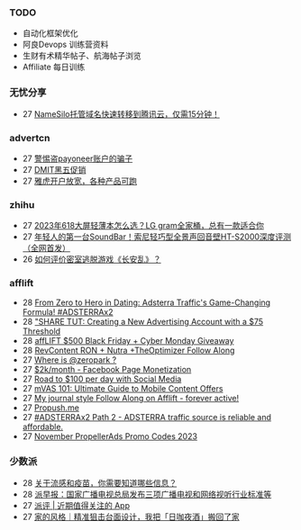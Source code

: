 ### TODO
-  自动化框架优化
-  阿良Devops 训练营资料
-  生财有术精华帖子、航海帖子浏览
-  Affiliate 每日训练

### 无忧分享
<!-- ruyo:START -->
-  27 [NameSilo托管域名快速转移到腾讯云，仅需15分钟！](https://51.ruyo.net/18548.html)<!-- ruyo:END -->

### advertcn
<!-- advertcn:START -->
-  27 [警惕盗payoneer账户的骗子](https://www.advertcn.com/forum.php?mod=viewthread&tid=113097)
-  27 [DMIT黑五促销](https://www.advertcn.com/forum.php?mod=viewthread&tid=113094)
-  27 [雅虎开户放宽，各种产品可跑](https://www.advertcn.com/forum.php?mod=viewthread&tid=113088)<!-- advertcn:END -->

### zhihu
<!-- zhihu:START -->
-  27 [2023年618大屏轻薄本怎么选？LG gram全家桶，总有一款适合你](http://zhuanlan.zhihu.com/p/632641888?utm_campaign=rss&utm_medium=rss&utm_source=rss&utm_content=title)
-  27 [年轻人的第一台SoundBar！索尼轻巧型全景声回音壁HT-S2000深度评测（全网首发）](http://zhuanlan.zhihu.com/p/630990296?utm_campaign=rss&utm_medium=rss&utm_source=rss&utm_content=title)
-  26 [如何评价密室逃脱游戏《长安乱》？](http://www.zhihu.com/question/563950552/answer/3045961312?utm_campaign=rss&utm_medium=rss&utm_source=rss&utm_content=title)<!-- zhihu:END -->

### afflift
<!-- afflift:START -->
-  28 [From Zero to Hero in Dating: Adsterra Traffic&#39;s Game-Changing Formula! #ADSTERRAx2](https://afflift.com/f/threads/from-zero-to-hero-in-dating-adsterra-traffics-game-changing-formula-adsterrax2.11962/)
-  28 [&quot;SHARE TUT: Creating a New Advertising Account with a $75 Threshold](https://afflift.com/f/threads/share-tut-creating-a-new-advertising-account-with-a-75-threshold.12126/)
-  28 [affLIFT $500 Black Friday + Cyber Monday Giveaway](https://afflift.com/f/threads/afflift-500-black-friday-cyber-monday-giveaway.12105/)
-  28 [RevContent RON + Nutra +TheOptimizer Follow Along](https://afflift.com/f/threads/revcontent-ron-nutra-theoptimizer-follow-along.7210/)
-  27 [Where is @zeropark ?](https://afflift.com/f/threads/where-is-zeropark.12125/)
-  27 [$2k/month - Facebook Page Monetization](https://afflift.com/f/threads/2k-month-facebook-page-monetization.10637/)
-  27 [Road to $100 per day with Social Media](https://afflift.com/f/threads/road-to-100-per-day-with-social-media.12012/)
-  27 [mVAS 101: Ultimate Guide to Mobile Content Offers](https://afflift.com/f/threads/mvas-101-ultimate-guide-to-mobile-content-offers.11905/)
-  27 [My journal style Follow Along on Afflift - forever active!](https://afflift.com/f/threads/my-journal-style-follow-along-on-afflift-forever-active.11857/)
-  27 [Propush.me](https://afflift.com/f/threads/propush-me.12119/)
-  27 [#ADSTERRAx2 Path 2 - ADSTERRA traffic source is reliable and affordable.](https://afflift.com/f/threads/adsterrax2-path-2-adsterra-traffic-source-is-reliable-and-affordable.11986/)
-  27 [November PropellerAds Promo Codes 2023](https://afflift.com/f/threads/november-propellerads-promo-codes-2023.11924/)<!-- afflift:END -->

### 少数派
<!-- sspai:START -->
-  28 [关于流感和疫苗，你需要知道哪些信息？](https://sspai.com/post/76945)
-  28 [派早报：国家广播电视总局发布三项广播电视和网络视听行业标准等](https://sspai.com/post/84677)
-  27 [派评 | 近期值得关注的 App](https://sspai.com/post/84665)
-  27 [家的风格｜精准狙击台面设计，我把「日咖夜酒」搬回了家](https://sspai.com/post/82813)<!-- sspai:END -->
